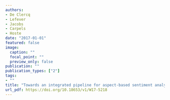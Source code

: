 ```yaml
---
authors:
- De Clercq
- Lefever
- Jacobs
- Carpels
- Hoste
date: "2017-01-01"
featured: false
image:
  caption: ""
  focal_point: ""
  preview_only: false
publication: ""
publication_types: ["2"]
tags:
- ""
title: "Towards an integrated pipeline for aspect-based sentiment analysis in various domains"
url_pdf: https://doi.org/10.18653/v1/W17-5218
---
```

